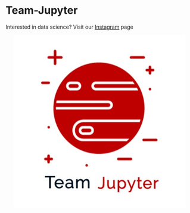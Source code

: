 # Team-Jupyter

Interested in data science? Visit our [Instagram](https://www.instagram.com/filii_jupyter/) page

<p align="center" height="48" width="48">
  <img src=https://github.com/avani1998/Team-Jupyter/blob/master/img/logo.jpeg?raw=true />
</p>

